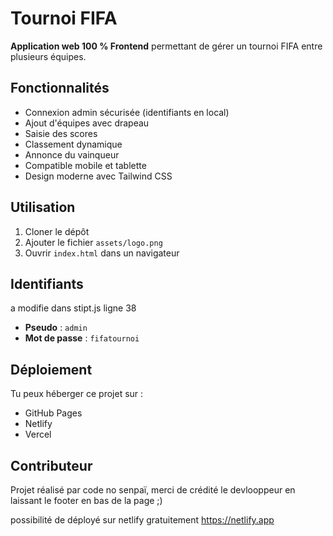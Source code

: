 # Tournoi FIFA 

**Application web 100 % Frontend** permettant de gérer un tournoi FIFA entre plusieurs équipes.

## Fonctionnalités

- Connexion admin sécurisée (identifiants en local)
- Ajout d'équipes avec drapeau
- Saisie des scores
- Classement dynamique
- Annonce du vainqueur
- Compatible mobile et tablette
- Design moderne avec Tailwind CSS

## Utilisation

1. Cloner le dépôt
2. Ajouter le fichier `assets/logo.png`
3. Ouvrir `index.html` dans un navigateur

## Identifiants
a modifie dans stipt.js ligne 38
- **Pseudo** : `admin`
- **Mot de passe** : `fifatournoi`

## Déploiement

Tu peux héberger ce projet sur :

- GitHub Pages
- Netlify
- Vercel

## Contributeur

Projet réalisé par code no senpaï, merci de crédité le devlooppeur en laissant le footer en bas de la page ;)

possibilité de déployé sur netlify gratuitement https://netlify.app
